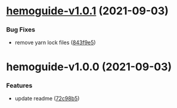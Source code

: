 # [hemoguide-v1.0.1](https://github.com/eye2web/monorepo_test/compare/hemoguide-v1.0.0...hemoguide-v1.0.1) (2021-09-03)


### Bug Fixes

* remove yarn lock files ([843f9e5](https://github.com/eye2web/monorepo_test/commit/843f9e549f6359a6728ab6df85c1039cedfebccd))

# hemoguide-v1.0.0 (2021-09-03)


### Features

* update readme ([72c98b5](https://github.com/eye2web/monorepo_test/commit/72c98b52d68e6d7b90b6b6cb2e11174b24ac48f9))

